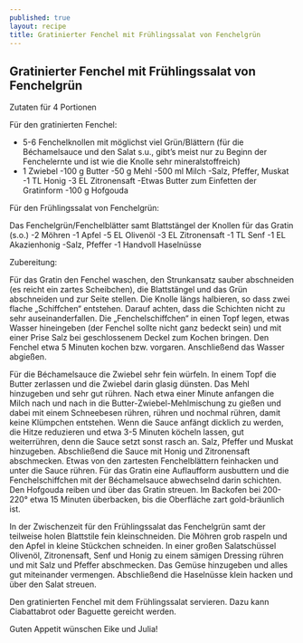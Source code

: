 ```yaml
---
published: true
layout: recipe
title: Gratinierter Fenchel mit Frühlingssalat von Fenchelgrün
---
```

## Gratinierter Fenchel mit Frühlingssalat von Fenchelgrün

Zutaten für 4 Portionen

Für den gratinierten Fenchel: 

- 5-6 Fenchelknollen mit möglichst viel Grün/Blättern (für die Béchamelsauce und den Salat s.u., gibt’s meist nur zu Beginn der Fenchelernte und ist wie die Knolle sehr mineralstoffreich)
- 1 Zwiebel
-100 g Butter
-50 g Mehl
-500 ml Milch
-Salz, Pfeffer, Muskat
-1 TL Honig
-3 EL Zitronensaft
-Etwas Butter zum Einfetten der Gratinform
-100 g Hofgouda

Für den Frühlingssalat von Fenchelgrün:

Das Fenchelgrün/Fenchelblätter samt Blattstängel der Knollen für das Gratin (s.o.)
-2 Möhren
-1 Apfel
-5 EL Olivenöl
-3 EL Zitronensaft
-1 TL Senf
-1 EL Akazienhonig
-Salz, Pfeffer
-1 Handvoll Haselnüsse

Zubereitung:

Für das Gratin den Fenchel waschen, den Strunkansatz sauber abschneiden (es reicht ein zartes Scheibchen), die Blattstängel und das Grün abschneiden und zur Seite stellen. Die Knolle längs halbieren, so dass zwei flache „Schiffchen“ entstehen. Darauf achten, dass die Schichten nicht zu sehr auseinanderfallen. Die „Fenchelschiffchen“ in einen Topf legen, etwas Wasser hineingeben (der Fenchel sollte nicht ganz bedeckt sein) und mit einer Prise Salz bei geschlossenem Deckel zum Kochen bringen. Den Fenchel etwa 5 Minuten kochen bzw. vorgaren. Anschließend das Wasser abgießen. 

Für die Béchamelsauce die Zwiebel sehr fein würfeln. In einem Topf die Butter zerlassen und die Zwiebel darin glasig dünsten. Das Mehl hinzugeben und sehr gut rühren. Nach etwa einer Minute anfangen die Milch nach und nach in die Butter-Zwiebel-Mehlmischung zu gießen und dabei mit einem Schneebesen rühren, rühren und nochmal rühren, damit keine Klümpchen entstehen. Wenn die Sauce anfängt dicklich zu werden, die Hitze reduzieren und etwa 3-5 Minuten köcheln lassen, gut weiterrühren, denn die Sauce setzt sonst rasch an. Salz, Pfeffer und Muskat hinzugeben. Abschließend die Sauce mit Honig und Zitronensaft abschmecken. Etwas von den zartesten Fenchelblättern feinhacken und unter die Sauce rühren. 
Für das Gratin eine Auflaufform ausbuttern und die Fenchelschiffchen mit der Béchamelsauce abwechselnd darin schichten. Den Hofgouda reiben und über das Gratin streuen. Im Backofen bei 200-220° etwa 15 Minuten überbacken, bis die Oberfläche zart gold-bräunlich ist.

In der Zwischenzeit für den Frühlingssalat das Fenchelgrün samt der teilweise holen Blattstile fein kleinschneiden. Die Möhren grob raspeln und den Apfel in kleine Stückchen schneiden. In einer großen Salatschüssel Olivenöl, Zitronensaft, Senf und Honig zu einem sämigen Dressing rühren und mit Salz und Pfeffer abschmecken. Das Gemüse hinzugeben und alles gut miteinander vermengen. Abschließend die Haselnüsse klein hacken und über den Salat streuen. 

Den gratinierten Fenchel mit dem Frühlingssalat servieren. Dazu kann Ciabattabrot oder Baguette gereicht werden.

Guten Appetit wünschen Eike und Julia!
